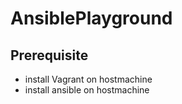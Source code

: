 # AnsiblePlayground
## Prerequisite

+ install Vagrant on hostmachine
+ install ansible on hostmachine


